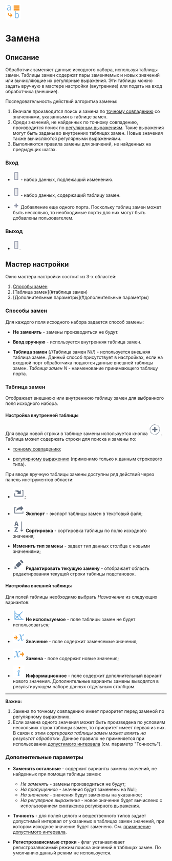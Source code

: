 ![](/media/app/icons/vendors/replacecolumns.svg)
# Замена

## Описание

Обработчик заменяет данные исходного набора, используя таблицы замен. Таблицы замен содержат пары заменяемых и новых значений или вычисляющие их регулярные выражения. Эти таблицы можно задать вручную в мастере настройки (внутренние) или подать на вход обработчика (внешние).
 
Последовательность действий алгоритма замены:
 1.  Вначале производится поиск и замена по [точному совпадению](/app/processors/transformation/substitution/exact_match.md) со значениями, указанными в таблице замен.
 2.  Среди значений, не найденных по точному совпадению, производится поиск по [ регулярным выражениям](/app/processors/transformation/substitution/regexp_match.md). Такие выражения могут быть заданы во внутренних таблицах замен. Новые значения также вычисляются регулярными выражениями. 
 3.  Выполняются правила замены для значений, не найденных на предыдущих шагах.

### Вход


*  ![](/media/app/icons/ports/output_table_inactive.svg) - набор данных, подлежащий изменению.

*  ![](/media/app/icons/ports/output_table_inactive.svg) - набор данных, содержащий таблицу замен.

*  ![](/media/app/icons/toolbar_18/add_inactive.svg) Добавление еще одного порта. Поскольку таблиц замен может быть несколько, то необходимые порты для них могут быть добавлены пользователем.

### Выход


*  ![](/media/app/icons/ports/output_table_inactive.svg).


## Мастер настройки

Окно мастера настройки состоит из 3-х областей:

 1.  [Способы замен](#способы_замен)
 2.  [Таблица замен](#таблица замен)
 3.  [Дополнительные параметры](#дополнительные параметры)

### Способы замен

Для каждого поля исходного набора задается способ замены:

*  **Не заменять** - замены производиться не будут.

*  **Ввод вручную**  - используется внутренняя таблица замен.

*  **Таблица замен** (//Таблица замен N//) - используется внешняя таблица замен. Данный способ присутствует в настройках, если на входной порт обработчика подаются данные внешней таблицы замен. *Таблица замен N* - наименование принимающего таблицу порта.
### Таблица замен

Отображает внешнюю или внутреннюю таблицу замен для выбранного поля исходного набора.

#### Настройка внутренней таблицы

Для ввода новой строки в таблице замены используется кнопка ![](/media/app/icons/toolbar_18/toolbar_18_27.svg). Таблица может содержать строки для поиска и замены по:

*  [точному совпадению](/app/processors/transformation/substitution/exact_match.md);

*  [регулярному выражению](/app/processors/transformation/substitution/regexp_match.md) (применимо только к данным строкового типа).


При вводе вручную таблицы замены доступны ряд действий через панель инструментов области: 


*  ![](/media/app/icons/toolbar_18/toolbar_18_137.svg);

*  ![](/media/app/icons/toolbar_18/toolbar_18_41.svg) **Экспорт** - экспорт таблицы замен в текстовый файл;

*  ![](/media/app/icons/toolbar_18/toolbar_18_116.svg) **Сортировка** - сортировка таблицы по полю исходного значения;

*  **Изменить тип замены** - задает тип данных столбца с новыми значениями;

*  ![](/media/app/icons/toolbar_18/toolbar_18_28.svg) **Редактировать текущую замену** - отображает область редактирования текущей строки таблицы подстановок. 

#### Настройка внешней таблицы

Для полей таблицы необходимо выбрать *Назначение* из следующих вариантов:

*  ![](/media/app/processors/substitution-04.svg) **Не используемое** - поле таблицы замен не будет использоваться;

*  ![](/media/app/processors/substitution-09.svg) **Значение** - поле содержит заменяемые значения;

*  ![](/media/app/processors/substitution-08.svg) **Замена** - поле содержит новые значения;

*  ![](/media/app/processors/substitution-03.svg) **Информационное** - поле содержит дополнительный вариант нового значения. Дополнительные варианты замены выводятся в результирующем наборе данных отдельным столбцом.

--------

**Важно:**
 1.  Замена по точному совпадению имеет приоритет перед заменой по регулярному выражению.
 2.  Если замена одного значения может быть произведена по условиям нескольких строк таблицы замен, то приоритет имеет первая из них. В связи с этим *сортировка таблицы замен может влиять на результат обработки*. Данное правило не применяется при использовании [допустимого интервала](app/processors/transformation/substitution/exact_match#применение_допустимого_интервала) (см. параметр "Точность").
 
### Дополнительные параметры


*  **Заменять остальные** - содержит варианты замены значений, не найденных при помощи таблицы замен:
    * *Не заменять* - замены производиться не будут;
    * *На пропущенное* - значения будут заменены на Null;
    * *На значение* - значения будут заменены на указанное;
    * *На регулярное выражение* - новое значение будет вычислено с использованием [синтаксиса регулярного выражения](/app/processors/transformation/substitution/syntax_regexp.md).

*  **Точность** - для полей целого и вещественного типов задает допустимый интервал от указанных в таблицах замен значений, при котором исходное значение будет заменено. См. [применение допустимого интервала](app/processors/transformation/substitution/exact_match#применение_допустимого_интервала).

*  **Регистрозависимые строки** - флаг устанавливает регистрозависимый режим поиска значений в таблицах замен. По умолчанию данный режим не используется.



